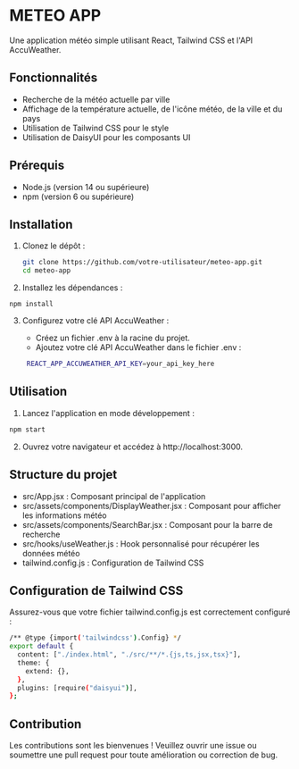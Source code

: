 # METEO APP

Une application météo simple utilisant React, Tailwind CSS et l'API AccuWeather.

## Fonctionnalités

- Recherche de la météo actuelle par ville
- Affichage de la température actuelle, de l'icône météo, de la ville et du pays
- Utilisation de Tailwind CSS pour le style
- Utilisation de DaisyUI pour les composants UI

## Prérequis

- Node.js (version 14 ou supérieure)
- npm (version 6 ou supérieure)

## Installation

1. Clonez le dépôt :

   ```bash
   git clone https://github.com/votre-utilisateur/meteo-app.git
   cd meteo-app
   ```

2. Installez les dépendances :

```
npm install
```

3. Configurez votre clé API AccuWeather :

   - Créez un fichier .env à la racine du projet.
   - Ajoutez votre clé API AccuWeather dans le fichier .env :

   ```bash
    REACT_APP_ACCUWEATHER_API_KEY=your_api_key_here
   ```

## Utilisation

1. Lancez l'application en mode développement :

```bash
npm start
```

2. Ouvrez votre navigateur et accédez à http://localhost:3000.

## Structure du projet

- src/App.jsx : Composant principal de l'application
- src/assets/components/DisplayWeather.jsx : Composant pour afficher les informations météo
- src/assets/components/SearchBar.jsx : Composant pour la barre de recherche
- src/hooks/useWeather.js : Hook personnalisé pour récupérer les données météo
- tailwind.config.js : Configuration de Tailwind CSS

## Configuration de Tailwind CSS

Assurez-vous que votre fichier tailwind.config.js est correctement configuré :

```bash
/** @type {import('tailwindcss').Config} */
export default {
  content: ["./index.html", "./src/**/*.{js,ts,jsx,tsx}"],
  theme: {
    extend: {},
  },
  plugins: [require("daisyui")],
};
```

## Contribution

Les contributions sont les bienvenues ! Veuillez ouvrir une issue ou soumettre une pull request pour toute amélioration ou correction de bug.
